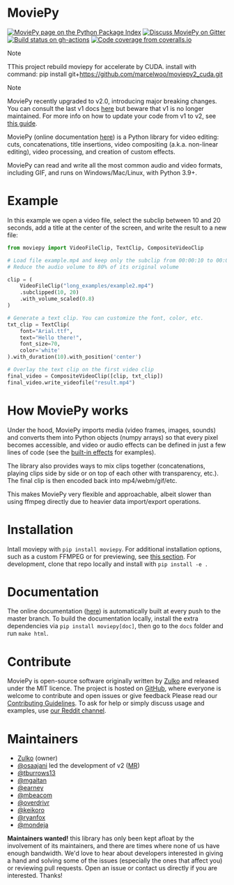 # MoviePy


[![MoviePy page on the Python Package Index](https://badge.fury.io/py/moviepy.svg)](https://pypi.org/project/moviepy/) [![Discuss MoviePy on Gitter](https://img.shields.io/gitter/room/movie-py/gitter?color=46BC99&logo=gitter)](Gitter_) [![Build status on gh-actions](https://img.shields.io/github/actions/workflow/status/Zulko/moviepy/test_suite.yml?logo=github)](https://github.com/Zulko/moviepy/actions/workflows/test_suite.yml) [![Code coverage from coveralls.io](https://img.shields.io/coveralls/github/Zulko/moviepy/master?logo=coveralls)](https://coveralls.io/github/Zulko/moviepy?branch=master)
> [!NOTE]
> TThis project rebuild moviepy for accelerate by CUDA. install with command:
>  pip install git+https://github.com/marcelwoo/moviepy2_cuda.git


> [!NOTE]
> MoviePy recently upgraded to v2.0, introducing major breaking changes. You can consult the last v1 docs [here](https://zulko.github.io/moviepy/v1.0.3/) but beware that v1 is no longer maintained. For more info on how to update your code from v1 to v2, see [this guide](https://zulko.github.io/moviepy/getting_started/updating_to_v2.html).

MoviePy (online documentation [here](https://zulko.github.io/moviepy/)) is a Python library for video editing: cuts, concatenations, title insertions, video compositing (a.k.a. non-linear editing), video processing, and creation of custom effects.

MoviePy can read and write all the most common audio and video formats, including GIF, and runs on Windows/Mac/Linux, with Python 3.9+.

# Example

In this example we open a video file, select the subclip between 10 and
20 seconds, add a title at the center of the screen, and write the
result to a new file:

``` python
from moviepy import VideoFileClip, TextClip, CompositeVideoClip

# Load file example.mp4 and keep only the subclip from 00:00:10 to 00:00:20
# Reduce the audio volume to 80% of its original volume

clip = (
    VideoFileClip("long_examples/example2.mp4")
    .subclipped(10, 20)
    .with_volume_scaled(0.8)
)

# Generate a text clip. You can customize the font, color, etc.
txt_clip = TextClip(
    font="Arial.ttf",
    text="Hello there!",
    font_size=70,
    color='white'
).with_duration(10).with_position('center')

# Overlay the text clip on the first video clip
final_video = CompositeVideoClip([clip, txt_clip])
final_video.write_videofile("result.mp4")
```

# How MoviePy works

Under the hood, MoviePy imports media (video frames, images, sounds) and converts them into Python objects (numpy arrays) so that every pixel becomes accessible, and video or audio effects can be defined in just a few lines of code (see the [built-in effects]() for examples).

The library also provides ways to mix clips together (concatenations, playing clips side by side or on top of each other with transparency, etc.). The final clip is then encoded back into mp4/webm/gif/etc.

This makes MoviePy very flexible and approachable, albeit slower than using ffmpeg directly due to heavier data import/export operations.  


# Installation

Intall moviepy with `pip install moviepy`. For additional installation options, such as a custom FFMPEG or for previewing, see [this section](https://zulko.github.io/moviepy/getting_started/install.html). For development, clone that repo locally and install with `pip install -e .`

# Documentation

The online documentation ([here](https://zulko.github.io/moviepy/)) is automatically built at every push to the master branch. To build the documentation locally, install the extra dependencies via `pip install moviepy[doc]`, then go to the `docs` folder and run `make html`.

# Contribute

MoviePy is open-source software originally written by
[Zulko](https://github.com/Zulko) and released under the MIT licence.
The project is hosted on [GitHub](https://github.com/Zulko/moviepy),
where everyone is welcome to contribute and open issues or give feedback Please read our [Contributing
Guidelines](https://github.com/Zulko/moviepy/blob/master/CONTRIBUTING.md).
To ask for help or simply discuss usage and examples, use [our Reddit channel](https://www.reddit.com/r/moviepy/).

# Maintainers

-   [Zulko](https://github.com/Zulko) (owner)
-   [@osaajani](https://github.com/OsaAjani) led the development of v2 ([MR](https://github.com/Zulko/moviepy/pull/2024))
-   [@tburrows13](https://github.com/tburrows13)
-   [@mgaitan](https://github.com/mgaitan)
-   [@earney](https://github.com/earney)
-   [@mbeacom](https://github.com/mbeacom)
-   [@overdrivr](https://github.com/overdrivr)
-   [@keikoro](https://github.com/keikoro)
-   [@ryanfox](https://github.com/ryanfox)
-   [@mondeja](https://github.com/mondeja)

**Maintainers wanted!** this library has only been kept afloat by the involvement of its maintainers, and there are times where none of us have enough bandwidth. We'd love to hear about developers interested in giving a hand and solving some of the issues (especially the ones that affect you) or reviewing pull requests. Open
an issue or contact us directly if you are interested. Thanks!

